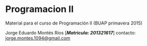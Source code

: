 # Programacion II

Material para el curso de Programación II (BUAP primavera 2015)

Jorge Eduardo Montés Rios [***Matricula: 201321617***]
contacto: jorge.montes.1094@gmail.com